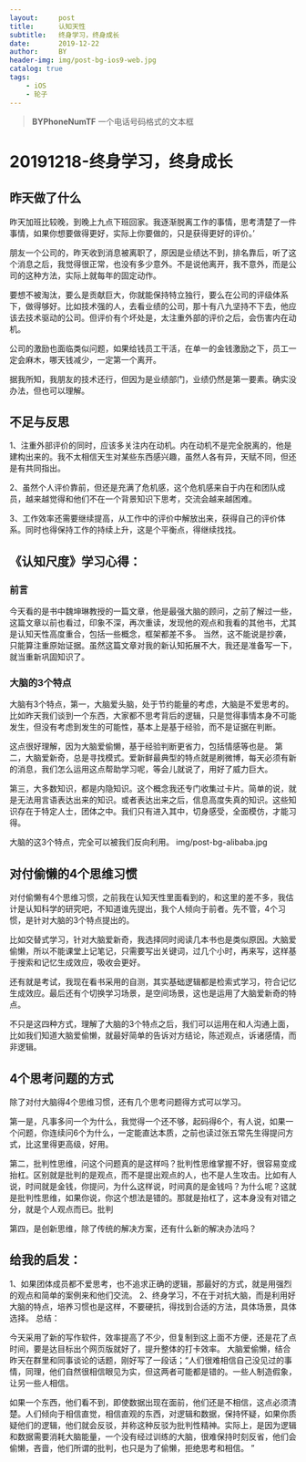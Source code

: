 ```yaml
---
layout:     post
title:      认知天性
subtitle:   终身学习，终身成长
date:       2019-12-22
author:     BY
header-img: img/post-bg-ios9-web.jpg
catalog: true
tags:
    - iOS
    - 轮子
---
```


>**BYPhoneNumTF** 一个电话号码格式的文本框

# 20191218-终身学习，终身成长
## 昨天做了什么
昨天加班比较晚，到晚上九点下班回家。我逐渐脱离工作的事情，思考清楚了一件事情，如果你想要做得更好，实际上你要做的，只是获得更好的评价。’

朋友一个公司的，昨天收到消息被离职了，原因是业绩达不到，排名靠后，听了这个消息之后，我觉得很正常，也没有多少意外。不是说他离开，我不意外，而是公司的这种方法，实际上就每年的固定动作。

要想不被淘汰，要么是贡献巨大，你就能保持特立独行，要么在公司的评级体系下，做得够好。比如技术强的人，去看业绩的公司，那十有八九坚持不下去，他应该去技术驱动的公司。但评价有个坏处是，太注重外部的评价之后，会伤害内在动机。

公司的激励也面临类似问题，如果给钱员工干活，在单一的金钱激励之下，员工一定会麻木，哪天钱减少，一定第一个离开。

据我所知，我朋友的技术还行，但因为是业绩部门，业绩仍然是第一要素。确实没办法，但也可以理解。

## 不足与反思
1、注重外部评价的同时，应该多关注内在动机。内在动机不是完全脱离的，他是建构出来的。我不太相信天生对某些东西感兴趣，虽然人各有异，天赋不同，但还是有共同指出。

2、虽然个人评价靠前，但还是充满了危机感，这个危机感来自于内在和团队成员，越来越觉得和他们不在一个背景知识下思考，交流会越来越困难。

3、工作效率还需要继续提高，从工作中的评价中解放出来，获得自己的评价体系。同时也得保持工作的持续上升，这是个平衡点，得继续找找。

## 《认知尺度》学习心得：
### 前言
今天看的是书中魏坤琳教授的一篇文章，他是最强大脑的顾问，之前了解过一些，这篇文章以前也看过，印象不深，再次重读，发现他的观点和我看的其他书，尤其是认知天性高度重合，包括一些概念，框架都差不多。
当然，这不能说是抄袭，只能算注重原始证据。虽然这篇文章对我的新认知拓展不大，我还是准备写一下，就当重新巩固知识了。

### 大脑的3个特点
大脑有3个特点，第一，大脑爱头脑，处于节约能量的考虑，大脑是不爱思考的。比如昨天我们谈到一个东西，大家都不思考背后的逻辑，只是觉得事情本身不可能发生，但没有考虑到发生的可能性，基本上是基于经验，而不是证据在判断。

这点很好理解，因为大脑爱偷懒，基于经验判断更省力，包括情感等也是。
第二，大脑爱新奇，总是寻找模式。爱新鲜最典型的特点就是刷微博，每天必须有新的消息，我们怎么运用这点帮助学习呢，等会儿就说了，用好了威力巨大。

第三，大多数知识，都是内隐知识。这个概念我还专门收集过卡片。简单的说，就是无法用言语表达出来的知识。或者表达出来之后，信息高度失真的知识。这些知识存在于特定人士，团体之中。我们只有进入其中，切身感受，全面模仿，才能习得。

大脑的这3个特点，完全可以被我们反向利用。
img/post-bg-alibaba.jpg
## 对付偷懒的4个思维习惯
对付偷懒有4个思维习惯，之前我在认知天性里面看到的，和这里的差不多，我估计是认知科学的研究吧，不知道谁先提出，我个人倾向于前者。先不管，4个习惯，是针对大脑的3个特点提出的。

比如交替式学习，针对大脑爱新奇，我选择同时阅读几本书也是类似原因。大脑爱偷懒，所以不能课堂上记笔记，只需要写出关键词，过几个小时，再来写，这样基于搜索和记忆生成效应，吸收会更好。

还有就是考试，我现在看书采用的自测，其实基础逻辑都是检索式学习，符合记忆生成效应。最后还有个切换学习场景，是空间场景，这也是运用了大脑爱新奇的特点。

不只是这四种方式，理解了大脑的3个特点之后，我们可以运用在和人沟通上面，比如我们知道大脑爱偷懒，就最好简单的告诉对方结论，陈述观点，诉诸感情，而非逻辑。

## 4个思考问题的方式
除了对付大脑得4个思维习惯，还有几个思考问题得方式可以学习。

第一是，凡事多问一个为什么，我觉得一个还不够，起码得6个，有人说，如果一个问题，你连续问6个为什么，一定能直达本质，之前也读过张五常先生得提问方式，比这里得更高级，好用。

第二，批判性思维，问这个问题真的是这样吗？批判性思维掌握不好，很容易变成抬杠。区别就是批判的是观点，而不是提出观点的人，也不是人生攻击。比如有人说，时间就是金钱，你提问，为什么这样说，时间真的是金钱吗？为什么呢？这就是批判性思维，如果你说，你这个想法是错的。那就是抬杠了，这本身没有对错之分，就是个人观点而已。批判

第四，是创新思维，除了传统的解决方案，还有什么新的解决办法吗？

## 给我的启发：
1、如果团体成员都不爱思考，也不追求正确的逻辑，那最好的方式，就是用强烈的观点和简单的案例来和他们交流。
2、终身学习，不在于对抗大脑，而是利用好大脑的特点，培养习惯也是这样，不要硬抗，得找到合适的方法，具体场景，具体选择。
总结：

今天采用了新的写作软件，效率提高了不少，但复制到这上面不方便，还是花了点时间，要是达目标出个网页版就好了，提升整体的打卡效率。
大脑爱偷懒，结合昨天在群里和同事谈论的话题，刚好写了一段话；“人们很难相信自己没见过的事情，同理，他们自然很相信眼见为实，但这两者可能都是错的。一些人制造假象，让另一些人相信。

如果一个东西，他们看不到，即使数据出现在面前，他们还是不相信，这点必须清楚。人们倾向于相信直觉，相信直观的东西，对逻辑和数据，保持怀疑，如果你质疑他们的逻辑，他们就会反驳，并称这种反驳为批判性精神。实际上，是因为逻辑和数据需要消耗大脑能量，一个没有经过训练的大脑，很难保持时刻反省，他们会偷懒，吝啬，他们所谓的批判，也只是为了偷懒，拒绝思考和相信。  ”